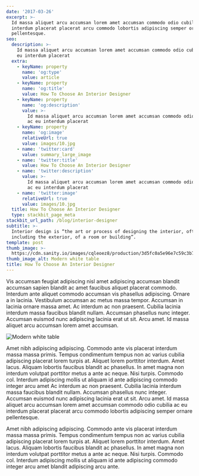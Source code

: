 ```yaml
---
date: '2017-03-26'
excerpt: >-
  Id massa aliquet arcu accumsan lorem amet accumsan commodo odio cubilia ac eu
  interdum placerat placerat arcu commodo lobortis adipiscing semper ornare
  pellentesque.
seo:
  description: >-
    Id massa aliquet arcu accumsan lorem amet accumsan commodo odio cubilia ac
    eu interdum placerat
  extra:
    - keyName: property
      name: 'og:type'
      value: article
    - keyName: property
      name: 'og:title'
      value: How To Choose An Interior Designer
    - keyName: property
      name: 'og:description'
      value: >-
        Id massa aliquet arcu accumsan lorem amet accumsan commodo odio cubilia
        ac eu interdum placerat
    - keyName: property
      name: 'og:image'
      relativeUrl: true
      value: images/10.jpg
    - name: 'twitter:card'
      value: summary_large_image
    - name: 'twitter:title'
      value: How To Choose An Interior Designer
    - name: 'twitter:description'
      value: >-
        Id massa aliquet arcu accumsan lorem amet accumsan commodo odio cubilia
        ac eu interdum placerat
    - name: 'twitter:image'
      relativeUrl: true
      value: images/10.jpg
  title: How To Choose An Interior Designer
  type: stackbit_page_meta
stackbit_url_path: /blog/interior-designer
subtitle: >-
  Interior design is “the art or process of designing the interior, often
  including the exterior, of a room or building”.
template: post
thumb_image: >-
  https://cdn.sanity.io/images/cqleoez8/production/3d5fc0a5e96e7c59c3b778d327f4a8af249d572a-860x573.jpg
thumb_image_alt: Modern white table
title: How To Choose An Interior Designer
---
```


Vis accumsan feugiat adipiscing nisl amet adipiscing accumsan blandit accumsan sapien blandit ac amet faucibus aliquet placerat commodo. Interdum ante aliquet commodo accumsan vis phasellus adipiscing. Ornare a in lacinia. Vestibulum accumsan ac metus massa tempor. Accumsan in lacinia ornare massa amet. Ac interdum ac non praesent. Cubilia lacinia interdum massa faucibus blandit nullam. Accumsan phasellus nunc integer. Accumsan euismod nunc adipiscing lacinia erat ut sit. Arcu amet. Id massa aliquet arcu accumsan lorem amet accumsan.

![Modern white table](https://cdn.sanity.io/images/cqleoez8/production/ecd53742919bf1dfeea4fd3f8f18e4fc1abe9949-1280x853.jpg)

Amet nibh adipiscing adipiscing. Commodo ante vis placerat interdum massa massa primis. Tempus condimentum tempus non ac varius cubilia adipiscing placerat lorem turpis at. Aliquet lorem porttitor interdum. Amet lacus. Aliquam lobortis faucibus blandit ac phasellus. In amet magna non interdum volutpat porttitor metus a ante ac neque. Nisi turpis. Commodo col. Interdum adipiscing mollis ut aliquam id ante adipiscing commodo integer arcu amet Ac interdum ac non praesent. Cubilia lacinia interdum massa faucibus blandit nullam. Accumsan phasellus nunc integer. Accumsan euismod nunc adipiscing lacinia erat ut sit. Arcu amet. Id massa aliquet arcu accumsan lorem amet accumsan commodo odio cubilia ac eu interdum placerat placerat arcu commodo lobortis adipiscing semper ornare pellentesque.

Amet nibh adipiscing adipiscing. Commodo ante vis placerat interdum massa massa primis. Tempus condimentum tempus non ac varius cubilia adipiscing placerat lorem turpis at. Aliquet lorem porttitor interdum. Amet lacus. Aliquam lobortis faucibus blandit ac phasellus. In amet magna non interdum volutpat porttitor metus a ante ac neque. Nisi turpis. Commodo col. Interdum adipiscing mollis ut aliquam id ante adipiscing commodo integer arcu amet blandit adipiscing arcu ante.

